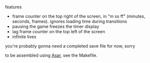 features
- frame counter on the top right of the screen, in "m ss ff" (minutes, seconds, frames). ignores loading time during transitions
- pausing the game freezes the timer display
- lag frame counter on the top left of the screen
- infinite lives

you're probably gonna need a completed save file for now, sorry

to be assembled using [Asar](https://github.com/RPGHacker/asar), see the Makefile.
